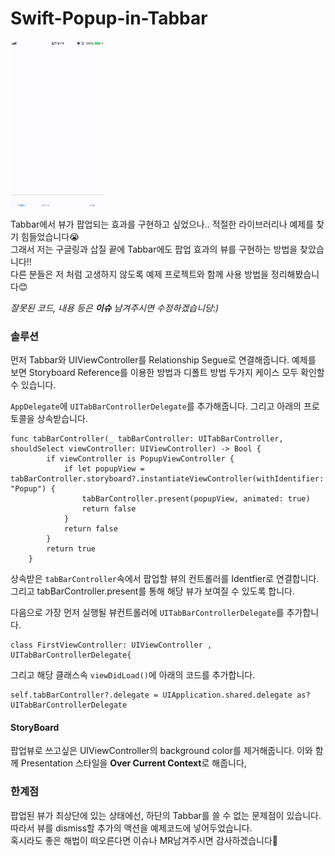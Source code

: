 # Swift-Popup-in-Tabbar

<img src="iphoneVideo.gif" width="150" height="266" />

Tabbar에서 뷰가 팝업되는 효과를 구현하고 싶었으나.. 적절한 라이브러리나 예제를 찾기 힘들었습니다😭  
그래서 저는 구글링과 삽질 끝에 Tabbar에도 팝업 효과의 뷰를 구현하는 방법을 찾았습니다!!  
다른 분들은 저 처럼 고생하지 않도록 예제 프로젝트와 함께 사용 방법을 정리해봤습니다😊   

*잘못된 코드, 내용 등은 __이슈__ 남겨주시면 수정하겠습니당:)*
<!--Tabbar에서 tab이 선택되었을 때 Popup뷰를 띄우는 방법을 정리했습니다 :)  -->

### 솔루션
먼저 Tabbar와 UIViewController를 Relationship Segue로 연결해줍니다. 예제를 보면 Storyboard Reference를 이용한 방법과 디폴트 방법 두가지 케이스 모두 확인할 수 있습니다.   

`AppDelegate`에 `UITabBarControllerDelegate`를 추가해줍니다. 그리고 아래의 프로토콜을 상속받습니다. 

```
func tabBarController(_ tabBarController: UITabBarController, shouldSelect viewController: UIViewController) -> Bool {
        if viewController is PopupViewController {
            if let popupView = tabBarController.storyboard?.instantiateViewController(withIdentifier: "Popup") {
                tabBarController.present(popupView, animated: true)
                return false
            }
            return false
        }
        return true
    }

```

상속받은 `tabBarController`속에서 팝업할 뷰의 컨트롤러를 Identfier로 연결합니다. 그리고 tabBarController.present를 통해 해당 뷰가 보여질 수 있도록 합니다. 

다음으로 가장 먼저 실행될 뷰컨트롤러에 `UITabBarControllerDelegate`를 추가합니다.    
```
class FirstViewController: UIViewController , UITabBarControllerDelegate{
```
그리고 해당 클래스속 `viewDidLoad()`에 아래의 코드를 추가합니다.

```
self.tabBarController?.delegate = UIApplication.shared.delegate as? UITabBarControllerDelegate
```

#### StoryBoard
팝업뷰로 쓰고싶은 UIViewController의 background color를 제거해줍니다. 이와 함께 Presentation 스타일을 **Over Current Context**로 해줍니다,


### 한계점
팝업된 뷰가 최상단에 있는 상태에선, 하단의 Tabbar를 쓸 수 없는 문제점이 있습니다. 따라서 뷰를 dismiss할 추가의 액션을 예제코드에 넣어두었습니다.   
혹시라도 좋은 해법이 떠오른다면 이슈나 MR남겨주시면 감사하겠습니다🙂

